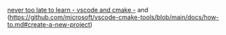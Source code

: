 [never too late to learn - vscode and cmake -](https://code.visualstudio.com/docs/cpp/cmake-linux#_create-a-cmake-project)
and (https://github.com/microsoft/vscode-cmake-tools/blob/main/docs/how-to.md#create-a-new-project)